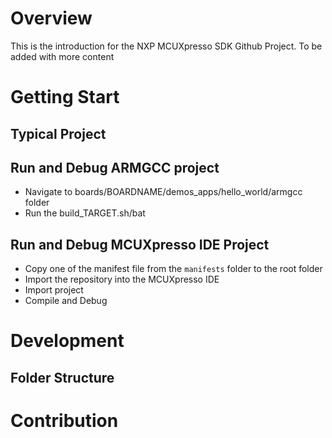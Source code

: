 # Overview

This is the introduction for the NXP MCUXpresso SDK Github Project. To be added with more content

# Getting Start

## Typical Project

## Run and Debug ARMGCC project

- Navigate to boards/BOARDNAME/demos_apps/hello_world/armgcc folder
- Run the build_TARGET.sh/bat

## Run and Debug MCUXpresso IDE Project

- Copy one of the manifest file from the `manifests` folder to the root folder
- Import the repository into the MCUXpresso IDE
- Import project
- Compile and Debug

# Development

## Folder Structure

# Contribution